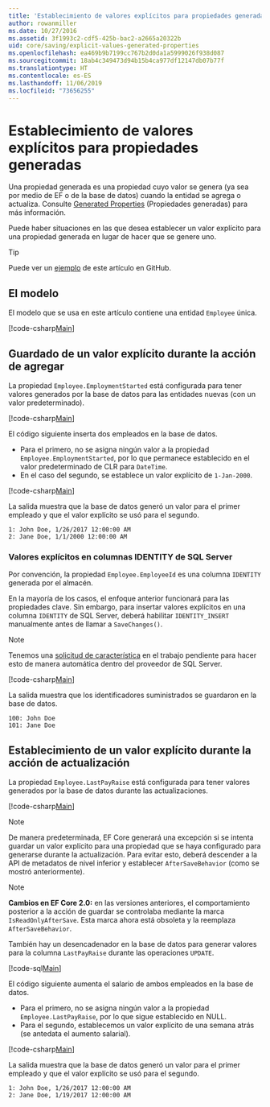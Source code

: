 ```yaml
---
title: 'Establecimiento de valores explícitos para propiedades generadas: EF Core'
author: rowanmiller
ms.date: 10/27/2016
ms.assetid: 3f1993c2-cdf5-425b-bac2-a2665a20322b
uid: core/saving/explicit-values-generated-properties
ms.openlocfilehash: ea469b9b7199cc767b2d0da1a5999026f938d087
ms.sourcegitcommit: 18ab4c349473d94b15b4ca977df12147db07b77f
ms.translationtype: HT
ms.contentlocale: es-ES
ms.lasthandoff: 11/06/2019
ms.locfileid: "73656255"
---
```

# <a name="setting-explicit-values-for-generated-properties"></a>Establecimiento de valores explícitos para propiedades generadas

Una propiedad generada es una propiedad cuyo valor se genera (ya sea por medio de EF o de la base de datos) cuando la entidad se agrega o actualiza. Consulte [Generated Properties](../modeling/generated-properties.md) (Propiedades generadas) para más información.

Puede haber situaciones en las que desea establecer un valor explícito para una propiedad generada en lugar de hacer que se genere uno.

> [!TIP]  
> Puede ver un [ejemplo](https://github.com/aspnet/EntityFramework.Docs/tree/master/samples/core/Saving/ExplicitValuesGenerateProperties/) de este artículo en GitHub.

## <a name="the-model"></a>El modelo

El modelo que se usa en este artículo contiene una entidad `Employee` única.

[!code-csharp[Main](../../../samples/core/Saving/ExplicitValuesGenerateProperties/Employee.cs#Sample)]

## <a name="saving-an-explicit-value-during-add"></a>Guardado de un valor explícito durante la acción de agregar

La propiedad `Employee.EmploymentStarted` está configurada para tener valores generados por la base de datos para las entidades nuevas (con un valor predeterminado).

[!code-csharp[Main](../../../samples/core/Saving/ExplicitValuesGenerateProperties/EmployeeContext.cs#EmploymentStarted)]

El código siguiente inserta dos empleados en la base de datos.

* Para el primero, no se asigna ningún valor a la propiedad `Employee.EmploymentStarted`, por lo que permanece establecido en el valor predeterminado de CLR para `DateTime`.
* En el caso del segundo, se establece un valor explícito de `1-Jan-2000`.

[!code-csharp[Main](../../../samples/core/Saving/ExplicitValuesGenerateProperties/Sample.cs#EmploymentStarted)]

La salida muestra que la base de datos generó un valor para el primer empleado y que el valor explícito se usó para el segundo.

``` Console
1: John Doe, 1/26/2017 12:00:00 AM
2: Jane Doe, 1/1/2000 12:00:00 AM
```

### <a name="explicit-values-into-sql-server-identity-columns"></a>Valores explícitos en columnas IDENTITY de SQL Server

Por convención, la propiedad `Employee.EmployeeId` es una columna `IDENTITY` generada por el almacén.

En la mayoría de los casos, el enfoque anterior funcionará para las propiedades clave. Sin embargo, para insertar valores explícitos en una columna `IDENTITY` de SQL Server, deberá habilitar `IDENTITY_INSERT` manualmente antes de llamar a `SaveChanges()`.

> [!NOTE]  
> Tenemos una [solicitud de característica](https://github.com/aspnet/EntityFramework/issues/703) en el trabajo pendiente para hacer esto de manera automática dentro del proveedor de SQL Server.

[!code-csharp[Main](../../../samples/core/Saving/ExplicitValuesGenerateProperties/Sample.cs#EmployeeId)]

La salida muestra que los identificadores suministrados se guardaron en la base de datos.

``` Console
100: John Doe
101: Jane Doe
```

## <a name="setting-an-explicit-value-during-update"></a>Establecimiento de un valor explícito durante la acción de actualización

La propiedad `Employee.LastPayRaise` está configurada para tener valores generados por la base de datos durante las actualizaciones.

[!code-csharp[Main](../../../samples/core/Saving/ExplicitValuesGenerateProperties/EmployeeContext.cs#LastPayRaise)]

> [!NOTE]  
> De manera predeterminada, EF Core generará una excepción si se intenta guardar un valor explícito para una propiedad que se haya configurado para generarse durante la actualización. Para evitar esto, deberá descender a la API de metadatos de nivel inferior y establecer `AfterSaveBehavior` (como se mostró anteriormente).

> [!NOTE]  
> **Cambios en EF Core 2.0:** en las versiones anteriores, el comportamiento posterior a la acción de guardar se controlaba mediante la marca `IsReadOnlyAfterSave`. Esta marca ahora está obsoleta y la reemplaza `AfterSaveBehavior`.

También hay un desencadenador en la base de datos para generar valores para la columna `LastPayRaise` durante las operaciones `UPDATE`.

[!code-sql[Main](../../../samples/core/Saving/ExplicitValuesGenerateProperties/employee_UPDATE.sql)]

El código siguiente aumenta el salario de ambos empleados en la base de datos.

* Para el primero, no se asigna ningún valor a la propiedad `Employee.LastPayRaise`, por lo que sigue establecido en NULL.
* Para el segundo, establecemos un valor explícito de una semana atrás (se antedata el aumento salarial).

[!code-csharp[Main](../../../samples/core/Saving/ExplicitValuesGenerateProperties/Sample.cs#LastPayRaise)]

La salida muestra que la base de datos generó un valor para el primer empleado y que el valor explícito se usó para el segundo.

``` Console
1: John Doe, 1/26/2017 12:00:00 AM
2: Jane Doe, 1/19/2017 12:00:00 AM
```

